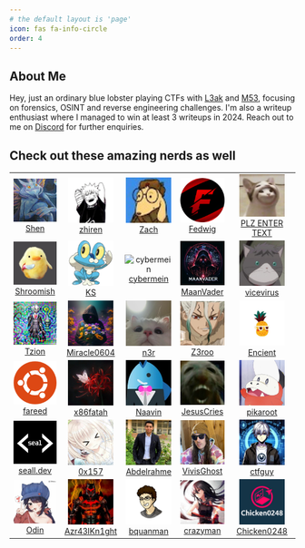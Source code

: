 ```yaml
---
# the default layout is 'page'
icon: fas fa-info-circle
order: 4
---
```


## About Me
Hey, just an ordinary blue lobster playing CTFs with [L3ak](https://ctftime.org/team/220336/) and [M53](https://ctftime.org/team/211971), focusing on forensics, OSINT and reverse engineering challenges. I'm also a writeup enthusiast where I managed to win at least 3 writeups in 2024. Reach out to me on [Discord](https://discord.com/users/249479519331811330) for further enquiries.

## Check out these amazing nerds as well
<div align="left">
  <table>
    <tr>
      <td align="center">
        <img src="/assets/img/friends/shen.png" alt="Shen" width="80"><br>
        <a href="https://chuajianshen.github.io/">Shen</a>
      </td>
      <td align="center">
        <img src="/assets/img/friends/zhiren.jpg" alt="zhiren" width="80"><br>
        <a href="https://zh1ren.github.io/">zhiren</a>
      </td>
      <td align="center">
        <img src="/assets/img/friends/zach.jpg" alt="zach" width="80"><br>
        <a href="https://zach-wong.gitbook.io/easy-reads">Zach</a>
      </td>
      <td align="center">
        <img src="/assets/img/friends/fedwig.png" alt="fedwig" width="80"><br>
        <a href="https://fedwig-blog.pages.dev/">Fedwig</a>
      </td>
      <td align="center">
        <img src="/assets/img/friends/plzentertext.jpg" alt="plzentertext" width="80"><br>
        <a href="https://cybersec-blog-plzentertext.vercel.app/">PLZ ENTER TEXT</a>
      </td>
    </tr>
    <tr>
      <td align="center">
        <img src="/assets/img/friends/shroomish.jpg" alt="shroomish" width="80"><br>
        <a href="https://w0rmhol3.netlify.app/">Shroomish</a>
      </td>
      <td align="center">
        <img src="/assets/img/friends/callmeks.png" alt="callmeks" width="80"><br>
        <a href="https://callmeks.github.io/">KS</a>
      </td>
      <td align="center">
        <img src="/assets/img/friends/cybermein.png" alt="cybermein" width="80"><br>
        <a href="https://danisy-eisyraf-portfolio.super.site/">cybermein</a>
      </td>
      <td align="center">
        <img src="/assets/img/friends/maanvader.jpg" alt="maanvader" width="80"><br>
        <a href="https://medium.com/@MaanVader">MaanVader</a>
      </td>
      <td align="center">
        <img src="/assets/img/friends/vicevirus.jpg" alt="vicevirus" width="80"><br>
        <a href="https://vicevirus.github.io/">vicevirus</a>
      </td>
    </tr>
    <tr>
      <td align="center">
        <img src="/assets/img/friends/tzion.jpg" alt="tzion" width="80"><br>
        <a href="https://tzion0.github.io/">Tzion</a>
      </td>
      <td align="center">
        <img src="/assets/img/friends/miracle.png" alt="miracle" width="80"><br>
        <a href="https://miracle0604.vercel.app/">Miracle0604</a>
      </td>
      <td align="center">
        <img src="/assets/img/friends/n3r.png" alt="n3r" width="80"><br>
        <a href="https://n3rr.xyz/">n3r</a>
      </td>
      <td align="center">
        <img src="/assets/img/friends/z3ro.jpg" alt="z3ro" width="80"><br>
        <a href="https://oneonlyzero.github.io/">Z3roo</a>
      </td>
      <td align="center">
        <img src="/assets/img/friends/encient.jpg" alt="encient" width="80"><br>
        <a href="https://encient.github.io/">Encient</a>
      </td>
    </tr>
    <tr>
      <td align="center">
        <img src="/assets/img/friends/fareed.png" alt="fareed" width="80"><br>
        <a href="https://fareedfauzi.github.io/">fareed</a>
      </td>
      <td align="center">
        <img src="/assets/img/friends/fatah.jpg" alt="fatah" width="80"><br>
        <a href="https://www.x86fatah.com/">x86fatah</a>
      </td>
      <td align="center">
        <img src="/assets/img/friends/naavin.jpg" alt="naavin" width="80"><br>
        <a href="https://b1te.my/">Naavin</a>
      </td>
      <td align="center">
        <img src="/assets/img/friends/jesuscries.png" alt="jesuscries" width="80"><br>
        <a href="https://jesuscries.gitbook.io/">JesusCries</a>
      </td>
      <td align="center">
        <img src="/assets/img/friends/pikaroot.jpg" alt="pikaroot" width="80"><br>
        <a href="https://pikaroot.github.io/">pikaroot</a>
      </td>
    </tr>
    <tr>
      <td align="center">
        <img src="/assets/img/friends/seall.png" alt="seall" width="80"><br>
        <a href="https://seall.dev/">seall.dev</a>
      </td>
      <td align="center">
        <img src="/assets/img/friends/0x157.jpg" alt="0x157" width="80"><br>
        <a href="https://iloveforensics.com/">0x157</a>
      </td>
      <td align="center">
        <img src="/assets/img/friends/abdel.jpg" alt="abdel" width="80"><br>
        <a href="https://abdelrahme.github.io/">Abdelrahme</a>
      </td>
      <td align="center">
        <img src="/assets/img/friends/vivighost.png" alt="vivighost" width="80"><br>
        <a href="https://github.com/dbissell6">VivisGhost</a>
      </td>
      <td align="center">
        <img src="/assets/img/friends/ctfguy.jpg" alt="ctfguy" width="80"><br>
        <a href="https://ctfguy.github.io/">ctfguy</a>
      </td>
      <tr>
      <td align="center">
        <img src="/assets/img/friends/odin.jpg" alt="odin" width="80"><br>
        <a href="https://odintheprotector.github.io/">Odin</a>
      </td>
      <td align="center">
        <img src="/assets/img/friends/Azr43lKn1ght.png" alt="Azr43lKn1ght" width="80"><br>
        <a href="https://azr43lkn1ght.github.io/">Azr43lKn1ght</a>
      </td>
      <td align="center">
        <img src="/assets/img/friends/bquanman.png" alt="bquanman" width="80"><br>
        <a href="https://github.com/bquanman">bquanman</a>
      </td>
      <td align="center">
        <img src="/assets/img/friends/crazyman.jpg" alt="crazyman" width="80"><br>
        <a href="https://crazymanarmy.github.io/">crazyman</a>
      </td>
      <td align="center">
        <img src="/assets/img/friends/chicken.png" alt="chicken" width="80"><br>
        <a href="https://medium.com/@chaoskist">Chicken0248</a>
      </td>
    </tr>
  </table>
</div>
